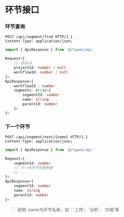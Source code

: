 # 环节接口

### 环节查询
````http request
POST /api/segment/find HTTP/1.1
Content-Type: application/json;
````
````ts
import { ApiResponse } from '@/types/api'

Request<{
    // 项目id
    projectId: number | null
    workflowId: number | null
}>
ApiResponse<{
    workflowId : number
    segments: Array<{
        segmentId: number
        name: string
        parentId: number
    }>
}>
````

### 下一个环节
````http request
POST /api/segment/next/{name} HTTP/1.1
Content-Type: application/json;
````
````ts
import { ApiResponse } from '@/types/api'

Request<{
    segmentId: number
    // 下一步环节所需参数
    // ...
}>
ApiResponse<{
    segmentId: number
    name: string
    parentId: number
}>
````
> 说明: name为环节名称，如：'上传'、'分析'、'大纲'等